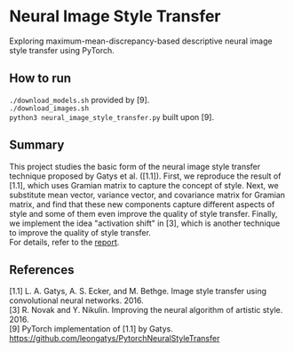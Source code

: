 # Neural Image Style Transfer 

Exploring maximum-mean-discrepancy-based descriptive neural image style transfer using PyTorch.

## How to run

`./download_models.sh` provided by [9].  
`./download_images.sh`  
`python3 neural_image_style_transfer.py` built upon [9].

## Summary

This project studies the basic form of the neural image style transfer technique proposed by Gatys et al. ([1.1]). First, we reproduce the result of [1.1], which uses Gramian matrix to capture the concept of style. Next, we substitute mean vector, variance vector, and covariance matrix for Gramian matrix, and find that these new components capture different aspects of style and some of them even improve the quality of style transfer. Finally, we implement the idea "activation shift" in [3], which is another technique to improve the quality of style transfer.  
For details, refer to the [report](report.md).

## References

[1.1] L. A. Gatys, A. S. Ecker, and M. Bethge. Image style transfer using convolutional neural networks. 2016.  
[3] R. Novak and Y. Nikulin. Improving the neural algorithm of artistic style. 2016.  
[9] PyTorch implementation of [1.1] by Gatys. https://github.com/leongatys/PytorchNeuralStyleTransfer
